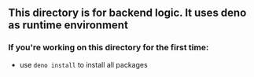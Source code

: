 ## This directory is for backend logic. It uses deno as runtime environment

### If you're working on this directory for the first time:
- use ```deno install``` to install all packages
